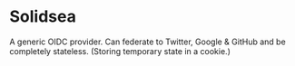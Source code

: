# Solidsea

A generic OIDC provider.
Can federate to Twitter, Google & GitHub and be completely stateless. (Storing temporary state in a cookie.)


